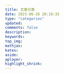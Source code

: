 ```yaml
---
title: 文章分类
date: 2023-06-26 20:19:33
type: "categories"
updated:
comments: false
description:
keywords:
top_img:
mathjax:
katex:
aside:
aplayer:
highlight_shrink:
---
```

